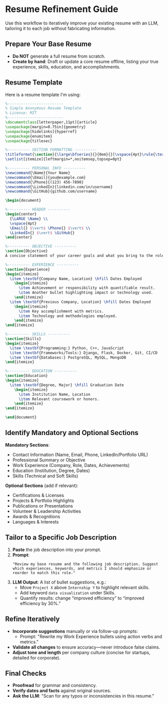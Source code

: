 # Resume Refinement Guide

Use this workflow to iteratively improve your existing resume with an LLM, tailoring it to each job without fabricating information.

## Prepare Your Base Resume

- **Do NOT** generate a full resume from scratch.  
- **Create by hand**: Draft or update a core resume offline, listing your true experience, skills, education, and accomplishments.  

## Resume Template

Here is a resume template I'm using:

```tex
%-------------------------
% Simple Anonymous Resume Template
% License: MIT
%-------------------------
\documentclass[letterpaper,11pt]{article}
\usepackage[margin=0.75in]{geometry}
\usepackage[hidelinks]{hyperref}
\usepackage{enumitem}
\usepackage{titlesec}

%---------- SECTION FORMATTING ----------
\titleformat{\section}{\large\bfseries}{}{0em}{}[\vspace{4pt}\rule{\textwidth}{0.5pt}\vspace{-6pt}]
\setlist[itemize]{leftmargin=*,noitemsep,topsep=0pt}

%---------- PERSONAL INFO ----------
\newcommand{\Name}{Your Name}
\newcommand{\Email}{you@example.com}
\newcommand{\Phone}{(123) 456-7890}
\newcommand{\LinkedIn}{linkedin.com/in/username}
\newcommand{\GitHub}{github.com/username}

\begin{document}

%---------- HEADER ----------
\begin{center}
  {\LARGE \Name} \\
  \vspace{4pt}
  \Email{} $\vert$ \Phone{} $\vert$ \\
  \LinkedIn{} $\vert$ \GitHub{}
\end{center}

%---------- OBJECTIVE ----------
\section{Objective}
A concise statement of your career goals and what you bring to the role.

%---------- EXPERIENCE ----------
\section{Experience}
\begin{itemize}
  \item \textbf{Company Name, Location} \hfill Dates Employed
    \begin{itemize}
      \item Achievement or responsibility with quantifiable result.
      \item Another bullet highlighting impact or technology used.
    \end{itemize}
  \item \textbf{Previous Company, Location} \hfill Dates Employed
    \begin{itemize}
      \item Key accomplishment with metrics.
      \item Technology and methodologies employed.
    \end{itemize}
\end{itemize}

%---------- SKILLS ----------
\section{Skills}
\begin{itemize}
  \item \textbf{Programming:} Python, C++, JavaScript
  \item \textbf{Frameworks/Tools:} Django, Flask, Docker, Git, CI/CD
  \item \textbf{Databases:} PostgreSQL, MySQL, MongoDB
\end{itemize}

%---------- EDUCATION ----------
\section{Education}
\begin{itemize}
  \item \textbf{Degree, Major} \hfill Graduation Date
    \begin{itemize}
      \item Institution Name, Location
      \item Relevant coursework or honors.
    \end{itemize}
\end{itemize}

\end{document}
```

## Identify Mandatory and Optional Sections

**Mandatory Sections**:

- Contact Information (Name, Email, Phone, LinkedIn/Portfolio URL)
- Professional Summary or Objective
- Work Experience (Company, Role, Dates, Achievements)
- Education (Institution, Degree, Dates)
- Skills (Technical and Soft Skills)

**Optional Sections** (add if relevant):

- Certifications & Licenses
- Projects & Portfolio Highlights
- Publications or Presentations
- Volunteer & Leadership Activities
- Awards & Recognitions
- Languages & Interests

## Tailor to a Specific Job Description

1. **Paste** the job description into your prompt.  
2. **Prompt**:
   ```text
   "Review my base resume and the following job description. Suggest which experiences, keywords, and metrics I should emphasize or reorder to match this role."
   ```
3. **LLM Output**: A list of bullet suggestions, e.g.:
   - Move `Project X` above `Internship Y` to highlight relevant skills.  
   - Add keyword `data visualization` under Skills.  
   - Quantify results: change “improved efficiency” to “improved efficiency by 30%.”

## Refine Iteratively

- **Incorporate suggestions** manually or via follow-up prompts:
  - Prompt: "Rewrite my Work Experience bullets using action verbs and metrics."
- **Validate all changes** to ensure accuracy—never introduce false claims.
- **Adjust tone and length** per company culture (concise for startups, detailed for corporate).

## Final Checks

- **Proofread** for grammar and consistency.  
- **Verify dates and facts** against original sources.  
- **Ask the LLM**: "Scan for any typos or inconsistencies in this resume."  

